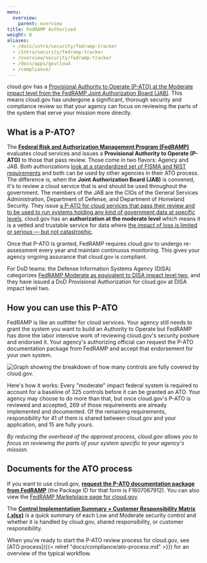 ```yaml
---
menu:
  overview:
    parent: overview
title: FedRAMP Authorized
weight: 0
aliases:
  - /docs/intro/security/fedramp-tracker
  - /intro/security/fedramp-tracker
  - /overview/security/fedramp-tracker
  - /docs/apps/govcloud
  - /compliance/
---
```



cloud.gov has a [Provisional Authority to Operate (P-ATO) at the Moderate impact level from the FedRAMP Joint Authorization Board (JAB)](https://marketplace.fedramp.gov/#/product/18f-cloudgov). This means cloud.gov has undergone a significant, thorough security and compliance review so that your agency can focus on reviewing the parts of the system that serve your mission more directly.

## What is a P-ATO?

The **[Federal Risk and Authorization Management Program (FedRAMP)](https://www.fedramp.gov/)** evaluates cloud services and issues a **Provisional Authority to Operate (P-ATO)** to those that pass review. Those come in two flavors: Agency and JAB. Both authorizations [look at a standardized set of FISMA and NIST requirements](https://www.fedramp.gov/jab-or-agency-how-do-i-get-a-fedramp-ato/) and both can be used by other agencies in their ATO process. The difference is, when the **Joint Authorization Board (JAB)** is convened, it's to review a cloud service that is and should be used throughout the government. The members of the JAB are the CIOs of the General Services Administration, Department of Defense, and Department of Homeland Security. They issue [a P-ATO for cloud services that pass their review and to be used to run systems holding any kind of government data at specific levels](https://marketplace.fedramp.gov/#/products?status=Compliant&sort=productName&authorizationType=JAB). cloud.gov has an **authorization at the moderate level** which means it is a vetted and trustable service for data where [the impact of loss is limited or serious — but not catastrophic](http://csrc.nist.gov/publications/fips/fips199/FIPS-PUB-199-final.pdf#page=6).

Once that P-ATO is granted, FedRAMP requires cloud.gov to undergo re-assessment every year and maintain continuous monitoring. This gives your agency ongoing assurance that cloud.gov is compliant.

For DoD teams: the Defense Information Systems Agency (DISA) categorizes [FedRAMP Moderate as equivalent to DISA impact level two](http://iasecontent.disa.mil/cloud/SRG/#3INFORMATIONSECURITYOBJECTIVES/IMPACTLEVELS), and they have issued a DoD Provisional Authorization for cloud.gov at DISA impact level two.

## How you can use this P-ATO

FedRAMP is like an outfitter for cloud services. Your agency still needs to grant the system you want to build an Authority to Operate but FedRAMP has done the labor intensive work of reviewing cloud.gov's security posture and endorsed it. Your agency's authorizing official can request the P-ATO documentation package from FedRAMP and accept that endorsement for your own system.

![Graph showing the breakdown of how many controls are fully covered by cloud.gov.](/img/fedramp-moderate-controls.png)

Here's how it works: Every "moderate" impact federal system is required to account for a baseline of 325 controls before it can be granted an ATO. Your agency may choose to do more than that, but once cloud.gov's P-ATO is reviewed and accepted, 269 of those requirements are already implemented and documented. Of the remaining requirements, responsibility for 41 of them is shared between cloud.gov and your application, and 15 are fully yours.

*By reducing the overhead of the approval process, cloud.gov allows you to focus on reviewing the parts of your system specific to your agency's mission.*

## Documents for the ATO process

If you want to use cloud.gov, [**request the P-ATO documentation package from FedRAMP**](https://s3.amazonaws.com/sitesusa/wp-content/uploads/sites/482/2015/03/FedRAMP-Package-Request-Form_V4_06192014.pdf) (the Package ID for that form is F1607067912). You can also view the [FedRAMP Marketplace page for cloud.gov](https://marketplace.fedramp.gov/#/product/18f-cloudgov?sort=productName).

The [**Control Implementation Summary + Customer Responsibility Matrix (.xlsx)**](/resources/cloud.gov-CIS-Worksheet.xlsx) is a quick summary of each Low and Moderate security control and whether it is handled by cloud.gov, shared responsibility, or customer responsibility.

When you're ready to start the P-ATO review process for cloud.gov, see [ATO process]({{< relref "docs/compliance/ato-process.md" >}}) for an overview of the typical workflow.
